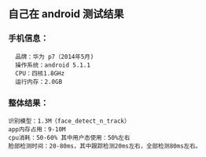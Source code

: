 ## 自己在 android 测试结果
### 手机信息：
```
  品牌：华为 p7（2014年5月)
  操作系统：android 5.1.1
  CPU：四核1.8GHz
  运行内存：2.0GB
```

### 整体结果：
```
识别模型：1.3M（face_detect_n_track）
app内存占用：9-10M
cpu消耗：50-60% 其中用户态使用：50%左右
脸部检测时间：20-80ms，其中跟踪检测20ms左右，全部检测80ms左右。

```



